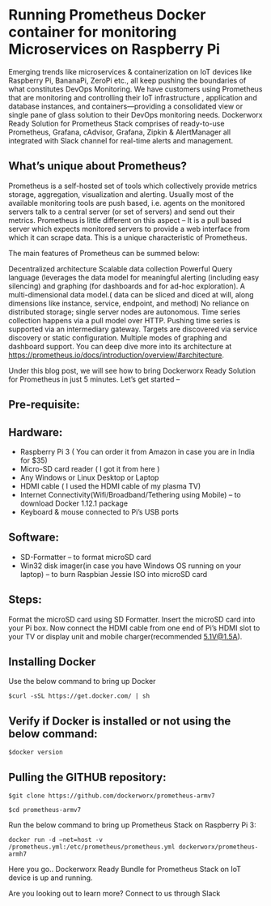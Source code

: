 # Running Prometheus Docker container for monitoring Microservices on Raspberry Pi

Emerging trends like microservices & containerization on IoT devices like Raspberry Pi, BananaPi, ZeroPi etc., all keep pushing the 
boundaries of what constitutes DevOps Monitoring. We have customers using Prometheus that are monitoring and controlling their IoT 
infrastructure , application and database instances, and containers—providing a consolidated view or single pane of glass solution to 
their DevOps monitoring needs. Dockerworx Ready Solution for Prometheus Stack comprises of ready-to-use Prometheus, Grafana, cAdvisor, 
Grafana, Zipkin & AlertManager all integrated with Slack channel for real-time alerts and management.

## What’s unique about Prometheus?
 
Prometheus is a self-hosted set of tools which collectively provide metrics storage, aggregation, visualization and alerting. Usually most of the available monitoring tools are push based, i.e. agents on the monitored servers talk to a central server (or set of servers) and send out their metrics. Prometheus is little different on this aspect – It is a pull based server which expects monitored servers to provide a web interface from which it can scrape data. This is a unique characteristic of Prometheus.

The main features of Prometheus can be summed below:

Decentralized architecture
Scalable data collection
Powerful Query language (leverages the data model for meaningful alerting (including easy silencing) and graphing (for dashboards and for ad-hoc exploration).
A multi-dimensional data model.( data can be sliced and diced at will, along dimensions like instance, service, endpoint, and method)
No reliance on distributed storage; single server nodes are autonomous.
Time series collection happens via a pull model over HTTP.
Pushing time series is supported via an intermediary gateway.
Targets are discovered via service discovery or static configuration.
Multiple modes of graphing and dashboard support.
You can deep dive more into its architecture at https://prometheus.io/docs/introduction/overview/#architecture.

Under this blog post, we will see how to bring Dockerworx Ready Solution for Prometheus in just 5 minutes. Let’s get started –

## Pre-requisite:

## Hardware:

- Raspberry Pi 3 ( You can order it from Amazon in case you are in India for $35)
- Micro-SD card reader ( I got it from here )
- Any Windows or Linux Desktop or Laptop
- HDMI cable ( I used the HDMI cable of my plasma TV)
- Internet Connectivity(Wifi/Broadband/Tethering using Mobile) – to download Docker 1.12.1 package
- Keyboard & mouse connected to Pi’s USB ports


## Software:

- SD-Formatter – to format microSD card
- Win32 disk imager(in case you have Windows OS running on your laptop) – to burn Raspbian Jessie ISO into microSD card

## Steps:

Format the microSD card using SD Formatter. Insert the microSD card into your Pi box. Now connect the HDMI cable  from one end of Pi’s HDMI slot to your TV or display unit and mobile charger(recommended 5.1V@1.5A).

## Installing Docker

Use the below command to bring up Docker

```
$curl -sSL https://get.docker.com/ | sh
```

## Verify if Docker is installed or not using the below command:

```
$docker version
```

## Pulling the GITHUB repository:

```
$git clone https://github.com/dockerworx/prometheus-armv7
```

```
$cd prometheus-armv7
```

Run the below command to bring up Prometheus Stack on Raspberry Pi 3:

```
docker run -d –net=host -v /prometheus.yml:/etc/prometheus/prometheus.yml dockerworx/prometheus-armh7
```

Here you go.. Dockerworx Ready Bundle for Prometheus Stack on IoT device is up and running.

Are you looking out to learn more? Connect to us through Slack
